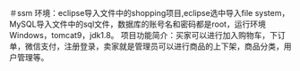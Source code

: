 ＃ssm
环境：eclipse导入文件中的shopping项目,eclipse选中导入file system，MySQL导入文件中的sql文件，数据库的账号名和密码都是root，运行环境Windows，tomcat9，jdk1.8。
项目功能简介：买家可以进行加入购物车，下订单，微信支付，注册登录，卖家就是管理员可以进行商品的上下架，商品分类，用户管理等。
